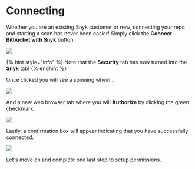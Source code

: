 # Connecting

Whether you are an existing Snyk customer or new, connecting your repo and starting a scan has never been easier! Simply click the **Connect Bitbucket with Snyk** button.

![](../../../../.gitbook/assets/snyk-sec-04.png)

{% hint style="info" %}
Note that the **Security** tab has now turned into the **Snyk** tab!
{% endhint %}

Once clicked you will see a spinning wheel...

![](../../../../.gitbook/assets/snyk-sec-05.gif)

And a new web browser tab where you will **Authorize** by clicking the green checkmark.

![](../../../../.gitbook/assets/snyk-sec-06.png)

Lastly, a confirmation box will appear indicating that you have successfully connected.

![](../../../../.gitbook/assets/snyk-sec-07.png)

Let's move on and complete one last step to setup permissions.

